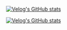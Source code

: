 [![Velog's GitHub stats](https://velog-readme-stats.vercel.app/api?name=jaemin05&tag=자바)](https://velog.io/@jaemin05/%EC%A0%9C%EB%84%A4%EB%A6%AD-%EC%95%8C%EA%B3%A0-%EC%82%AC%EC%9A%A9%ED%95%98%EC%8B%9C%EB%82%98%EC%9A%94)


[![Velog's GitHub stats](https://velog-readme-stats.vercel.app/api?name=jaemin05&tag=Database)](https://velog.io/@jaemin05/%EC%BB%A4%EB%84%A5%EC%85%98-%ED%92%80%EC%9D%84-%EC%99%9C-%EC%95%8C%EC%95%84%EC%95%BC%ED%95%A0%EA%B9%8C)

